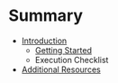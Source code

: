 # Summary

* [Introduction](README.md)
   * [Getting Started](getting_started.md)
   * Execution Checklist
* [Additional Resources](additional_resources.md)

